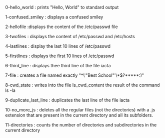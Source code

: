 0-hello_world : prints "Hello, World" to standard output

1-confused_smiley : displays a confused smiley

2-hellofile :displays the content of the /etc/passwd file

3-twofiles : displays the content of /etc/passwd and /etc/hosts

4-lastlines : display the last 10 lines of /etc/passwd

5-firstlines : displays the first 10 lines of /etc/passwd

6-third_line : displays thee third line of the file iacta

7-file : creates a file named exactly "\*\\'"Best School"\'\\*$\?\*\*\*\*\*:)"

8-cwd_state : writes into the file ls_cwd_content the result of the command ls -la

9-duplicate_last_line : duplicates the last line of the file iacta

10-no_more_js : deletes all the regular files (not the directories) with a .js extension that are present in the current directory and all its subfolders.

11-directories : counts the number of directories and subdirectories in the current directory


